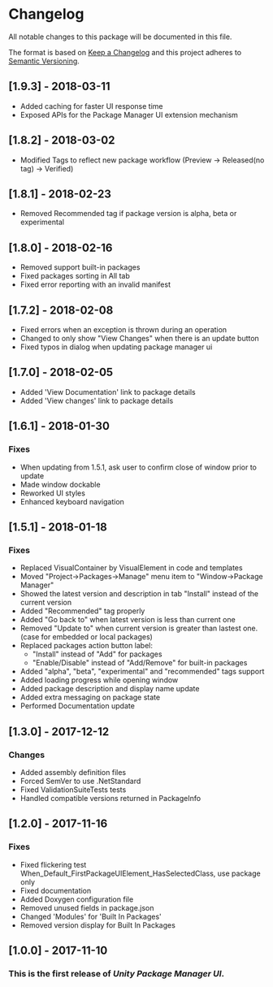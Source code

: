 # Changelog
All notable changes to this package will be documented in this file.

The format is based on [Keep a Changelog](http://keepachangelog.com/en/1.0.0/)
and this project adheres to [Semantic Versioning](http://semver.org/spec/v2.0.0.html).

## [1.9.3] - 2018-03-11
- Added caching for faster UI response time
- Exposed APIs for the Package Manager UI extension mechanism

## [1.8.2] - 2018-03-02
- Modified Tags to reflect new package workflow (Preview -> Released(no tag) -> Verified)

## [1.8.1] - 2018-02-23
- Removed Recommended tag if package version is alpha, beta or experimental

## [1.8.0] - 2018-02-16
- Removed support built-in packages
- Fixed packages sorting in All tab
- Fixed error reporting with an invalid manifest

## [1.7.2] - 2018-02-08
- Fixed errors when an exception is thrown during an operation
- Changed to only show "View Changes" when there is an update button
- Fixed typos in dialog when updating package manager ui

## [1.7.0] - 2018-02-05
- Added 'View Documentation' link to package details
- Added 'View changes' link to package details

## [1.6.1] - 2018-01-30
### Fixes
- When updating from 1.5.1, ask user to confirm close of window prior to update
- Made window dockable
- Reworked UI styles
- Enhanced keyboard navigation

## [1.5.1] - 2018-01-18
### Fixes
- Replaced VisualContainer by VisualElement in code and templates
- Moved "Project->Packages->Manage" menu item to "Window->Package Manager"
- Showed the latest version and description in tab "Install" instead of the current version
- Added "Recommended" tag properly
- Added "Go back to" when latest version is less than current one
- Removed "Update to" when current version is greater than lastest one. (case for embedded or local packages)
- Replaced packages action button label:
	- "Install" instead of "Add" for packages
	- "Enable/Disable" instead of "Add/Remove" for built-in packages
- Added "alpha", "beta", "experimental" and "recommended" tags support
- Added loading progress while opening window
- Added package description and display name update
- Added extra messaging on package state
- Performed Documentation update

## [1.3.0] - 2017-12-12
### Changes
- Added assembly definition files
- Forced SemVer to use .NetStandard
- Fixed ValidationSuiteTests tests
- Handled compatible versions returned in PackageInfo

## [1.2.0] - 2017-11-16
### Fixes
- Fixed flickering test When_Default_FirstPackageUIElement_HasSelectedClass, use package only
- Fixed documentation
- Added Doxygen configuration file
- Removed unused fields in package.json
- Changed 'Modules' for 'Built In Packages'
- Removed version display for Built In Packages

## [1.0.0] - 2017-11-10
### This is the first release of *Unity Package Manager UI*.
